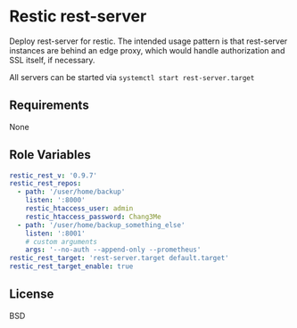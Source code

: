 Restic rest-server
=========

Deploy rest-server for restic.
The intended usage pattern is that rest-server instances are behind an edge proxy,
which would handle authorization and SSL itself, if necessary.


All servers can be started via `systemctl start rest-server.target`

Requirements
------------

None

Role Variables
--------------

```yaml
restic_rest_v: '0.9.7'
restic_rest_repos:
  - path: '/user/home/backup'
    listen: ':8000'
    restic_htaccess_user: admin
    restic_htaccess_password: Chang3Me
  - path: '/user/home/backup_something_else'
    listen: ':8001'
    # custom arguments
    args: '--no-auth --append-only --prometheus'
restic_rest_target: 'rest-server.target default.target'
restic_rest_target_enable: true
```


License
-------

BSD
